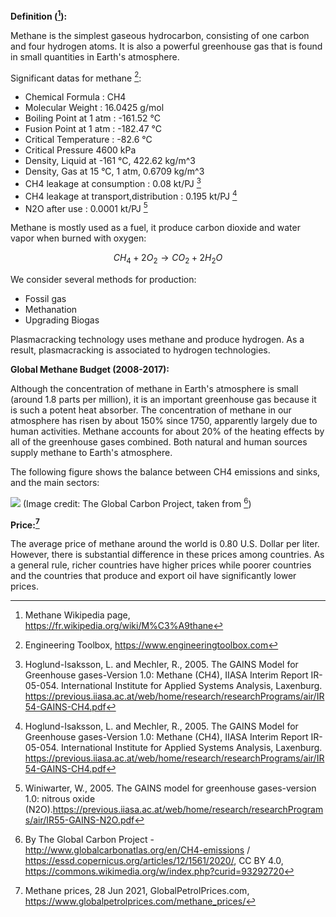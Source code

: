 **Definition ([^1]):**

Methane is the simplest gaseous hydrocarbon, consisting of one carbon and four hydrogen atoms. It is also a powerful greenhouse gas that is found in small quantities in Earth's atmosphere. 

Significant datas for methane [^2]:

  * Chemical Formula : CH4
  * Molecular Weight : 16.0425 g/mol
  * Boiling Point at 1 atm : -161.52 °C
  * Fusion Point at 1 atm : -182.47 °C
  * Critical Temperature : -82.6 °C
  * Critical Pressure 4600 kPa
  * Density, Liquid at -161 °C, 422.62 kg/m^3
  * Density, Gas at 15 °C, 1 atm, 0.6709 kg/m^3
  * CH4 leakage at consumption : 0.08 kt/PJ [^6]
  * CH4 leakage at transport,distribution : 0.195 kt/PJ [^6]  
  * N2O after use : 0.0001 kt/PJ [^5]

Methane is mostly used as a fuel, it produce carbon dioxide and water vapor when burned with oxygen:

$$CH_4 + 2O_2 → CO_2 + 2H_2O$$

We consider several methods for production:

* Fossil gas
* Methanation
* Upgrading Biogas

Plasmacracking technology uses methane and produce hydrogen. As a result, plasmacracking is associated to hydrogen technologies.

**Global Methane Budget (2008-2017):**

Although the concentration of methane in Earth's atmosphere is small (around 1.8 parts per million), it is an important greenhouse gas because it is such a potent heat absorber. The concentration of methane in our atmosphere has risen by about 150% since 1750, apparently largely due to human activities. Methane accounts for about 20% of the heating effects by all of the greenhouse gases combined. Both natural and human sources supply methane to Earth's atmosphere.

The following figure shows the balance between CH4 emissions and sinks, and the main sectors:

![](1200px-The_Global_Methane_Budget_2008–2017.PNG) 
(Image credit: The Global Carbon Project, taken from [^3])


**Price:[^4]**

The average price of methane around the world is 0.80 U.S. Dollar per liter. However, there is substantial difference in these prices among countries. As a general rule, richer countries have higher prices while poorer countries and the countries that produce and export oil have significantly lower prices.

[^1]: Methane Wikipedia page, https://fr.wikipedia.org/wiki/M%C3%A9thane
[^2]: Engineering Toolbox, https://www.engineeringtoolbox.com
[^3]: By The Global Carbon Project - http://www.globalcarbonatlas.org/en/CH4-emissions / https://essd.copernicus.org/articles/12/1561/2020/, CC BY 4.0, https://commons.wikimedia.org/w/index.php?curid=93292720
[^4]: Methane prices, 28 Jun 2021, GlobalPetrolPrices.com, https://www.globalpetrolprices.com/methane_prices/
[^5]: Winiwarter, W., 2005. The GAINS model for greenhouse gases-version 1.0: nitrous oxide (N2O).https://previous.iiasa.ac.at/web/home/research/researchPrograms/air/IR55-GAINS-N2O.pdf
[^6]: Hoglund-Isaksson, L. and Mechler, R., 2005. The GAINS Model for Greenhouse gases-Version 1.0: Methane (CH4), IIASA Interim Report IR-05-054. International Institute for Applied Systems Analysis, Laxenburg. https://previous.iiasa.ac.at/web/home/research/researchPrograms/air/IR54-GAINS-CH4.pdf